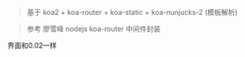 > 基于 koa2 + koa-router + koa-static + koa-nunjucks-2 (模板解析)

> 参考 廖雪峰 nodejs koa-router 中间件封装


界面和0.02一样